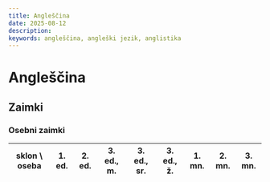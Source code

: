 ```yaml
---
title: Angleščina
date: 2025-08-12
description:
keywords: angleščina, angleški jezik, anglistika
---
```


# Angleščina

## Zaimki

### Osebni zaimki

| sklon \ oseba | 1. ed. | 2. ed. | 3. ed., m. | 3. ed., sr. | 3. ed., ž. | 1. mn. | 2. mn. | 3. mn. |
| --- | --- | --- | --- | --- | --- | --- | --- | --- |
